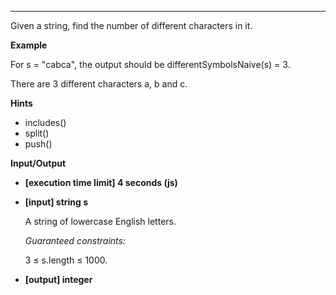 ---
Given a string, find the number of different characters in it.

**Example**

For s = &quot;cabca&quot;, the output should be
differentSymbolsNaive(s) = 3.

There are 3 different characters a, b and c.

**Hints**
-   includes()
-   split()
-   push()

**Input/Output**

- **[execution time limit] 4 seconds (js)**
- **[input] string s**

    A string of lowercase English letters.  

    *Guaranteed constraints:*

    3 ≤ s.length ≤ 1000.

- **[output] integer**